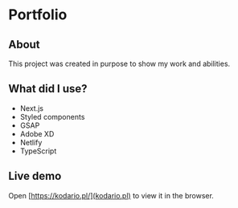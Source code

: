 # Portfolio

## About

This project was created in purpose to show my work and abilities.

## What did I use?

* Next.js
* Styled components
* GSAP
* Adobe XD
* Netlify
* TypeScript


## Live demo

Open [https://kodario.pl/](kodario.pl) to view it in the browser.
